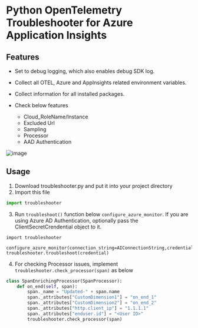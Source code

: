 # Python OpenTelemetry Troubleshooter for Azure Application Insights

## Features
- Set to debug logging, which also enables debug SDK log.

- Collect all OTEL, Azure and AppInsights related environment variables.

- Collect information for all installed packages.

- Check below features
  - Cloud_RoleName/Instance
  - Excluded Url
  - Sampling
  - Processor
  - AAD Authentication

![image](https://github.com/ripenedcat/azure_monitor/assets/43979954/2b5d372d-0d88-4b74-bc9c-8ccc1597f8d7)


## Usage
1. Download troubleshooter.py and put it into your project directory
2. Import this file
``` python
import troubleshooter
```
3. Run `troubleshoot()` function below `configure_azure_monitor`. If you are using Azure AD Authentication, optionally pass the ClientSecretCrendential object to it. 
```
import troubleshooter

configure_azure_monitor(connection_string=AIConnectionString,credential=credential)
troubleshooter.troubleshoot(credential)
```
4. For checking Processor issues, implement `troubleshooter.check_processor(span)` as below
```python
class SpanEnrichingProcessor(SpanProcessor):
    def on_end(self, span):
        span._name = "Updated-" + span.name
        span._attributes["CustomDimension1"] = "on_end_1"
        span._attributes["CustomDimension2"] = "on_end_2"
        span._attributes["http.client_ip"] = "1.1.1.1"
        span._attributes["enduser.id"] = "<User ID>"
        troubleshooter.check_processor(span)
```
